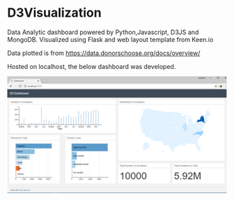 # D3Visualization
Data Analytic dashboard powered by Python,Javascript, D3JS and MongoDB. Visualized using Flask and web layout template from Keen.io

Data plotted is from https://data.donorschoose.org/docs/overview/

Hosted on localhost, the below dashboard was developed.

![alt text](https://github.com/pmwachira/D3Visualization/blob/master/static/img/d3%20%20visualization.PNG)
